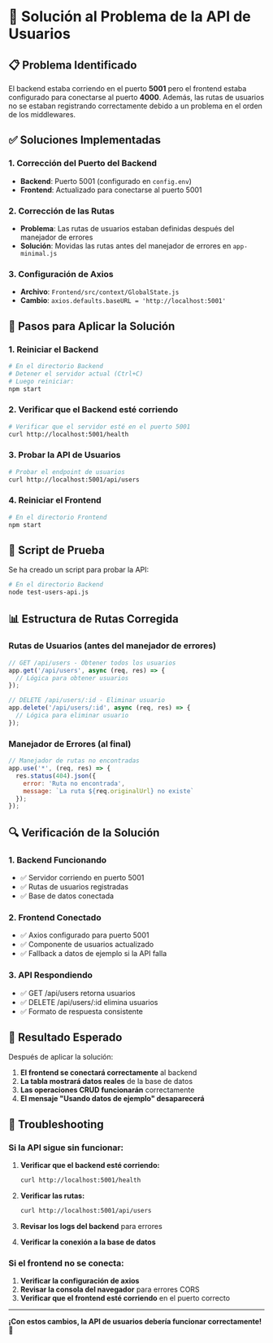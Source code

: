 # 🔧 Solución al Problema de la API de Usuarios

## 📋 Problema Identificado

El backend estaba corriendo en el puerto **5001** pero el frontend estaba configurado para conectarse al puerto **4000**. Además, las rutas de usuarios no se estaban registrando correctamente debido a un problema en el orden de los middlewares.

## ✅ Soluciones Implementadas

### 1. **Corrección del Puerto del Backend**
- **Backend**: Puerto 5001 (configurado en `config.env`)
- **Frontend**: Actualizado para conectarse al puerto 5001

### 2. **Corrección de las Rutas**
- **Problema**: Las rutas de usuarios estaban definidas después del manejador de errores
- **Solución**: Movidas las rutas antes del manejador de errores en `app-minimal.js`

### 3. **Configuración de Axios**
- **Archivo**: `Frontend/src/context/GlobalState.js`
- **Cambio**: `axios.defaults.baseURL = 'http://localhost:5001'`

## 🔄 Pasos para Aplicar la Solución

### 1. **Reiniciar el Backend**
```bash
# En el directorio Backend
# Detener el servidor actual (Ctrl+C)
# Luego reiniciar:
npm start
```

### 2. **Verificar que el Backend esté corriendo**
```bash
# Verificar que el servidor esté en el puerto 5001
curl http://localhost:5001/health
```

### 3. **Probar la API de Usuarios**
```bash
# Probar el endpoint de usuarios
curl http://localhost:5001/api/users
```

### 4. **Reiniciar el Frontend**
```bash
# En el directorio Frontend
npm start
```

## 🧪 Script de Prueba

Se ha creado un script para probar la API:

```bash
# En el directorio Backend
node test-users-api.js
```

## 📊 Estructura de Rutas Corregida

### Rutas de Usuarios (antes del manejador de errores)
```javascript
// GET /api/users - Obtener todos los usuarios
app.get('/api/users', async (req, res) => {
  // Lógica para obtener usuarios
});

// DELETE /api/users/:id - Eliminar usuario
app.delete('/api/users/:id', async (req, res) => {
  // Lógica para eliminar usuario
});
```

### Manejador de Errores (al final)
```javascript
// Manejador de rutas no encontradas
app.use('*', (req, res) => {
  res.status(404).json({
    error: 'Ruta no encontrada',
    message: `La ruta ${req.originalUrl} no existe`
  });
});
```

## 🔍 Verificación de la Solución

### 1. **Backend Funcionando**
- ✅ Servidor corriendo en puerto 5001
- ✅ Rutas de usuarios registradas
- ✅ Base de datos conectada

### 2. **Frontend Conectado**
- ✅ Axios configurado para puerto 5001
- ✅ Componente de usuarios actualizado
- ✅ Fallback a datos de ejemplo si la API falla

### 3. **API Respondiendo**
- ✅ GET /api/users retorna usuarios
- ✅ DELETE /api/users/:id elimina usuarios
- ✅ Formato de respuesta consistente

## 🚀 Resultado Esperado

Después de aplicar la solución:

1. **El frontend se conectará correctamente** al backend
2. **La tabla mostrará datos reales** de la base de datos
3. **Las operaciones CRUD funcionarán** correctamente
4. **El mensaje "Usando datos de ejemplo" desaparecerá**

## 🔧 Troubleshooting

### Si la API sigue sin funcionar:

1. **Verificar que el backend esté corriendo:**
   ```bash
   curl http://localhost:5001/health
   ```

2. **Verificar las rutas:**
   ```bash
   curl http://localhost:5001/api/users
   ```

3. **Revisar los logs del backend** para errores

4. **Verificar la conexión a la base de datos**

### Si el frontend no se conecta:

1. **Verificar la configuración de axios**
2. **Revisar la consola del navegador** para errores CORS
3. **Verificar que el frontend esté corriendo** en el puerto correcto

---

**¡Con estos cambios, la API de usuarios debería funcionar correctamente!** 🎉 